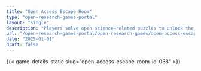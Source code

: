 ```yaml
---
title: "Open Access Escape Room"
type: "open-research-games-portal"
layout: "single"
description: "Players solve open science–related puzzles to unlock the storyline and complete the game in an engaging, narrative-driven format."
url: "/open-research-games-portal/open-research-games/open-access-escape-room-id-038/"
date: "2025-01-01"
draft: false
---
```


{{< game-details-static slug="open-access-escape-room-id-038" >}}
